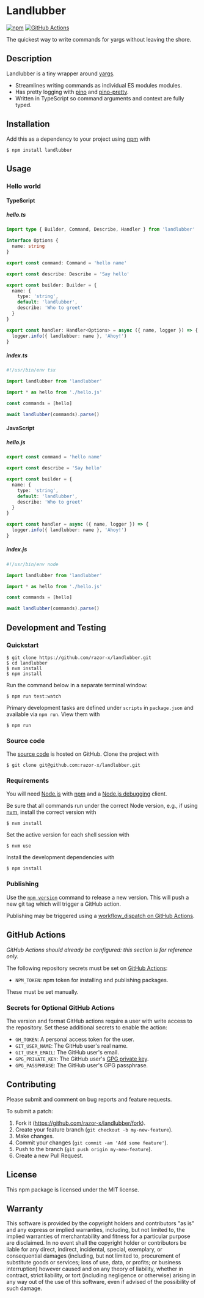 # Landlubber

[![npm](https://img.shields.io/npm/v/landlubber.svg)](https://www.npmjs.com/package/landlubber)
[![GitHub Actions](https://github.com/razor-x/landlubber/actions/workflows/check.yml/badge.svg)](https://github.com/razor-x/landlubber/actions/workflows/check.yml)

The quickest way to write commands for yargs without leaving the shore.

## Description

Landlubber is a tiny wrapper around [yargs].

- Streamlines writing commands as individual ES modules modules.
- Has pretty logging with [pino] and [pino-pretty].
- Written in TypeScript so command arguments and context are fully typed.

[pino]: https://getpino.io/
[pino-pretty]: https://github.com/pinojs/pino-pretty
[yargs]: https://yargs.js.org/

## Installation

Add this as a dependency to your project using [npm] with

```
$ npm install landlubber
```

[npm]: https://www.npmjs.com/

## Usage

### Hello world

#### TypeScript

##### hello.ts

```ts
import type { Builder, Command, Describe, Handler } from 'landlubber'

interface Options {
  name: string
}

export const command: Command = 'hello name'

export const describe: Describe = 'Say hello'

export const builder: Builder = {
  name: {
    type: 'string',
    default: 'landlubber',
    describe: 'Who to greet'
  }
}

export const handler: Handler<Options> = async ({ name, logger }) => {
  logger.info({ landlubber: name }, 'Ahoy!')
}
```

##### index.ts

```ts
#!/usr/bin/env tsx

import landlubber from 'landlubber'

import * as hello from './hello.js'

const commands = [hello]

await landlubber(commands).parse()
```

#### JavaScript

##### hello.js

```ts
export const command = 'hello name'

export const describe = 'Say hello'

export const builder = {
  name: {
    type: 'string',
    default: 'landlubber',
    describe: 'Who to greet'
  }
}

export const handler = async ({ name, logger }) => {
  logger.info({ landlubber: name }, 'Ahoy!')
}
```

##### index.js

```js
#!/usr/bin/env node

import landlubber from 'landlubber'

import * as hello from './hello.js'

const commands = [hello]

await landlubber(commands).parse()
```

## Development and Testing

### Quickstart

```
$ git clone https://github.com/razor-x/landlubber.git
$ cd landlubber
$ nvm install
$ npm install
```

Run the command below in a separate terminal window:

```
$ npm run test:watch
```

Primary development tasks are defined under `scripts` in `package.json`
and available via `npm run`.
View them with

```
$ npm run
```

### Source code

The [source code] is hosted on GitHub.
Clone the project with

```
$ git clone git@github.com:razor-x/landlubber.git
```

[source code]: https://github.com/razor-x/landlubber

### Requirements

You will need [Node.js] with [npm] and a [Node.js debugging] client.

Be sure that all commands run under the correct Node version, e.g.,
if using [nvm], install the correct version with

```
$ nvm install
```

Set the active version for each shell session with

```
$ nvm use
```

Install the development dependencies with

```
$ npm install
```

[Node.js]: https://nodejs.org/
[Node.js debugging]: https://nodejs.org/en/docs/guides/debugging-getting-started/
[npm]: https://www.npmjs.com/
[nvm]: https://github.com/creationix/nvm

### Publishing

Use the [`npm version`][npm-version] command to release a new version.
This will push a new git tag which will trigger a GitHub action.

Publishing may be triggered using a [workflow_dispatch on GitHub Actions].

[npm-version]: https://docs.npmjs.com/cli/version
[workflow_dispatch on GitHub Actions]: https://github.com/razor-x/landlubber/actions?query=workflow%3Aversion

## GitHub Actions

_GitHub Actions should already be configured: this section is for reference only._

The following repository secrets must be set on [GitHub Actions]:

- `NPM_TOKEN`: npm token for installing and publishing packages.

These must be set manually.

### Secrets for Optional GitHub Actions

The version and format GitHub actions
require a user with write access to the repository.
Set these additional secrets to enable the action:

- `GH_TOKEN`: A personal access token for the user.
- `GIT_USER_NAME`: The GitHub user's real name.
- `GIT_USER_EMAIL`: The GitHub user's email.
- `GPG_PRIVATE_KEY`: The GitHub user's [GPG private key].
- `GPG_PASSPHRASE`: The GitHub user's GPG passphrase.

[GitHub Actions]: https://github.com/features/actions
[GPG private key]: https://github.com/marketplace/actions/import-gpg#prerequisites

## Contributing

Please submit and comment on bug reports and feature requests.

To submit a patch:

1. Fork it (https://github.com/razor-x/landlubber/fork).
2. Create your feature branch (`git checkout -b my-new-feature`).
3. Make changes.
4. Commit your changes (`git commit -am 'Add some feature'`).
5. Push to the branch (`git push origin my-new-feature`).
6. Create a new Pull Request.

## License

This npm package is licensed under the MIT license.

## Warranty

This software is provided by the copyright holders and contributors "as is" and
any express or implied warranties, including, but not limited to, the implied
warranties of merchantability and fitness for a particular purpose are
disclaimed. In no event shall the copyright holder or contributors be liable for
any direct, indirect, incidental, special, exemplary, or consequential damages
(including, but not limited to, procurement of substitute goods or services;
loss of use, data, or profits; or business interruption) however caused and on
any theory of liability, whether in contract, strict liability, or tort
(including negligence or otherwise) arising in any way out of the use of this
software, even if advised of the possibility of such damage.
